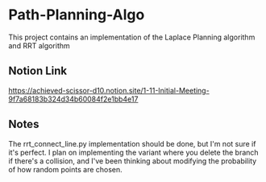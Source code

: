 # Path-Planning-Algo
This project contains an implementation of the Laplace Planning algorithm and RRT algorithm

## Notion Link

https://achieved-scissor-d10.notion.site/1-11-Initial-Meeting-9f7a68183b324d34b60084f2e1bb4e17

## Notes

The rrt_connect_line.py implementation should be done, but I'm not sure if it's perfect.
I plan on implementing the variant where you delete the branch if there's a collision, and I've been 
thinking about modifying the probability of how random points are chosen.
